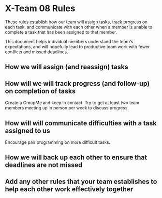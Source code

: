 # X-Team 08 Rules

These rules establish how our team will assign tasks,
track progress on each task, and communicate with each other 
when a member is unable to complete a task that has been assigned to that member.

This document helps individual members understand the team's expectations,
and will hopefully lead to productive team work with fewer conflicts
and missed deadlines.

## How we will assign (and reassign) tasks



## How will we will track progress (and follow-up) on completion of tasks
Create a GroupMe and keep in contact.
Try to get at least two team members meeting up in person per week to discuss progress.


## How will will communicate difficulties with a task assigned to us
Encourage pair programming on more difficult tasks.



## How we will back up each other to ensure that deadlines are not missed



## Add any other rules that your team establishes to help each other work effectively together



